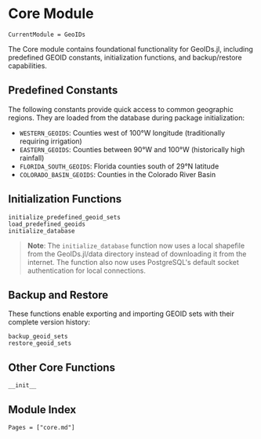 # Core Module

```@meta
CurrentModule = GeoIDs
```

The Core module contains foundational functionality for GeoIDs.jl, including predefined GEOID constants, initialization functions, and backup/restore capabilities.

## Predefined Constants

The following constants provide quick access to common geographic regions. They are loaded from the database during package initialization:

- `WESTERN_GEOIDS`: Counties west of 100°W longitude (traditionally requiring irrigation)
- `EASTERN_GEOIDS`: Counties between 90°W and 100°W (historically high rainfall)
- `FLORIDA_SOUTH_GEOIDS`: Florida counties south of 29°N latitude
- `COLORADO_BASIN_GEOIDS`: Counties in the Colorado River Basin

## Initialization Functions

```@docs
initialize_predefined_geoid_sets
load_predefined_geoids
initialize_database
```

> **Note**: The `initialize_database` function now uses a local shapefile from the GeoIDs.jl/data directory instead of downloading it from the internet. The function also now uses PostgreSQL's default socket authentication for local connections.

## Backup and Restore

These functions enable exporting and importing GEOID sets with their complete version history:

```@docs
backup_geoid_sets
restore_geoid_sets
```

## Other Core Functions

```@docs
__init__
```

## Module Index

```@index
Pages = ["core.md"]
``` 